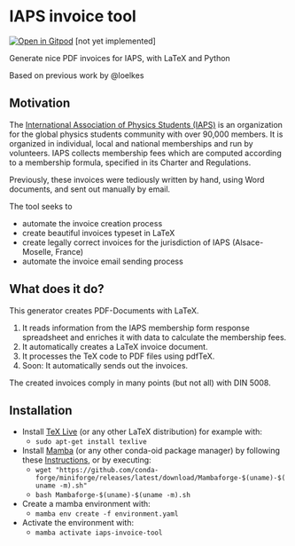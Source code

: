 # IAPS invoice tool
[![Open in Gitpod](https://gitpod.io/button/open-in-gitpod.svg)](https://gitpod.io/#https://github.com/mu-gaimann/iaps-invoice-tool/) [not yet implemented]

Generate nice PDF invoices for IAPS, with LaTeX and Python

Based on previous work by @loelkes

## Motivation
The [International Association of Physics Students (IAPS)](https://www.iaps.info/) is an organization for the global physics students community with over 90,000 members. 
It is organized in individual, local and national memberships and run by volunteers.
IAPS collects membership fees which are computed according to a membership formula, specified in its Charter and Regulations.

Previously, these invoices were tediously written by hand, using Word documents, and sent out manually by email.

The tool seeks to 
- automate the invoice creation process 
- create beautiful invoices typeset in LaTeX
- create legally correct invoices for the jurisdiction of IAPS (Alsace-Moselle, France)
- automate the invoice email sending process


## What does it do?
This generator creates PDF-Documents with LaTeX.

1) It reads information from the IAPS membership form response spreadsheet and enriches it with data to calculate the membership fees.
2) It automatically creates a LaTeX invoice document.
3) It processes the TeX code to PDF files using pdfTeX.
4) Soon: It automatically sends out the invoices.

The created invoices comply in many points (but not all) with DIN 5008.

## Installation
- Install [TeX Live](https://www.tug.org/texlive/) (or any other LaTeX distribution) for example with:
  - `sudo apt-get install texlive`
- Install [Mamba](https://github.com/mamba-org/mamba) (or any other conda-oid package manager) by following these [Instructions](https://github.com/conda-forge/miniforge#install), or by executing:
  - `wget "https://github.com/conda-forge/miniforge/releases/latest/download/Mambaforge-$(uname)-$(uname -m).sh"`
  - `bash Mambaforge-$(uname)-$(uname -m).sh`
- Create a mamba environment with: 
  - `mamba env create -f environment.yaml`
- Activate the environment with: 
  - `mamba activate iaps-invoice-tool`
